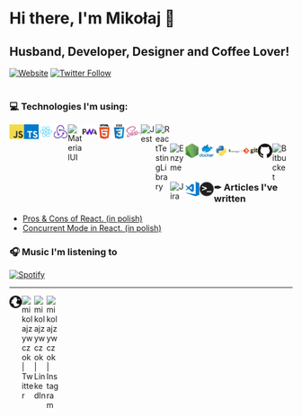 # Hi there, I'm Mikołaj 👋

## Husband, Developer, Designer and Coffee Lover!

[![Website](https://img.shields.io/website?label=mikolajzywczok.com&style=for-the-badge&url=http%3A%2F%2Fmikolajzywczok.com)](http://mikolajzywczok.com)
[![Twitter Follow](https://img.shields.io/twitter/follow/MZywczok?color=1DA1F2&logo=Twitter&style=for-the-badge)](https://twitter.com/intent/follow?original_referer=https%3A%2F%2Fgithub.com%2Fzywmik&screen_name=MZywczok)
<br /> <br />

### 💻 Technologies I'm using:

<img align="left" alt="JavaScript" width="26px" src="https://raw.githubusercontent.com/github/explore/80688e429a7d4ef2fca1e82350fe8e3517d3494d/topics/javascript/javascript.png" />
<img align="left" alt="TypeScript" width="26px" src="https://raw.githubusercontent.com/github/explore/80688e429a7d4ef2fca1e82350fe8e3517d3494d/topics/typescript/typescript.png" />
<img align="left" alt="React" width="26px" src="https://raw.githubusercontent.com/github/explore/80688e429a7d4ef2fca1e82350fe8e3517d3494d/topics/react/react.png" />
<img align="left" alt="Redux" width="26px" src="https://raw.githubusercontent.com/github/explore/80688e429a7d4ef2fca1e82350fe8e3517d3494d/topics/redux/redux.png" />
<img align="left" alt="MaterialUI" width="26px" src="https://material-ui.com/static/logo.png" />
<img align="left" alt="PWA" width="26px" src="https://raw.githubusercontent.com/github/explore/80688e429a7d4ef2fca1e82350fe8e3517d3494d/topics/pwa/pwa.png" />
<img align="left" alt="HTML5" width="26px" src="https://raw.githubusercontent.com/github/explore/80688e429a7d4ef2fca1e82350fe8e3517d3494d/topics/html/html.png" />
<img align="left" alt="CSS3" width="26px" src="https://raw.githubusercontent.com/github/explore/80688e429a7d4ef2fca1e82350fe8e3517d3494d/topics/css/css.png" />
<img align="left" alt="Sass" width="26px" src="https://raw.githubusercontent.com/github/explore/80688e429a7d4ef2fca1e82350fe8e3517d3494d/topics/sass/sass.png" />
<img align="left" alt="Jest" width="26px" src="https://d2eip9sf3oo6c2.cloudfront.net/tags/images/000/000/940/full/jestlogo.png" />
<img align="left" alt="ReactTestingLibrary" width="26px" src="https://raw.githubusercontent.com/testing-library/react-testing-library/master/other/goat.png" />
<br />
<br />
<img align="left" alt="Enzyme" width="26px" src="https://s3.amazonaws.com/media-p.slid.es/uploads/1100883/images/6804734/airbnb-seeklogo-pdf__1_.png" />
<img align="left" alt="Node.js" width="26px" src="https://raw.githubusercontent.com/github/explore/80688e429a7d4ef2fca1e82350fe8e3517d3494d/topics/nodejs/nodejs.png" />
<img align="left" alt="Docker" width="26px" src="https://raw.githubusercontent.com/github/explore/80688e429a7d4ef2fca1e82350fe8e3517d3494d/topics/docker/docker.png" />
<img align="left" alt="Python" width="26px" src="https://raw.githubusercontent.com/github/explore/80688e429a7d4ef2fca1e82350fe8e3517d3494d/topics/python/python.png" />
<img align="left" alt="MongoDB" width="26px" src="https://raw.githubusercontent.com/github/explore/80688e429a7d4ef2fca1e82350fe8e3517d3494d/topics/mongodb/mongodb.png" />
<img align="left" alt="Git" width="26px" src="https://raw.githubusercontent.com/github/explore/80688e429a7d4ef2fca1e82350fe8e3517d3494d/topics/git/git.png" />
<img align="left" alt="GitHub" width="26px" src="https://raw.githubusercontent.com/github/explore/78df643247d429f6cc873026c0622819ad797942/topics/github/github.png" />
<img align="left" alt="Bitbucket" width="26px" src="https://n7.nextpng.com/sticker-png/475/330/sticker-png-bitbucket-computer-software-github-bitbucket-server-blue-angle-rectangle-logo-thumbnail.png" />
<img align="left" alt="Jira" width="26px" src="https://cdn4.iconfinder.com/data/icons/logos-and-brands/512/184_Jira_logo_logos-512.png" />
<img align="left" alt="Visual Studio Code" width="26px" src="https://raw.githubusercontent.com/github/explore/80688e429a7d4ef2fca1e82350fe8e3517d3494d/topics/visual-studio-code/visual-studio-code.png" />
<img align="left" alt="Terminal" width="26px" src="https://raw.githubusercontent.com/github/explore/80688e429a7d4ef2fca1e82350fe8e3517d3494d/topics/terminal/terminal.png" />
<br />
<br />

### ✒ Articles I've written

- [Pros & Cons of React. (in polish)](https://geek.justjoin.it/zalety-wady-reactjs)
- [Concurrent Mode in React. (in polish)](https://geek.justjoin.it/nowosc-reactjs)

### 🎧 Music I'm listening to

[![Spotify](https://novatorem.zywmik.vercel.app/api/spotify)](https://open.spotify.com/user/1192207344)

---

[<img align="left" alt="mikolajzywczok.com" width="22px" src="https://raw.githubusercontent.com/iconic/open-iconic/master/svg/globe.svg" />][website]
[<img align="left" alt="mikolajzywczok | Twitter" width="22px" src="https://cdn.jsdelivr.net/npm/simple-icons@v3/icons/twitter.svg" />][twitter]
[<img align="left" alt="mikolajzywczok | LinkedIn" width="22px" src="https://cdn.jsdelivr.net/npm/simple-icons@v3/icons/linkedin.svg" />][linkedin]
[<img align="left" alt="mikolajzywczok | Instagram" width="22px" src="https://cdn.jsdelivr.net/npm/simple-icons@v3/icons/instagram.svg" />][instagram]

[website]: https://mikolajzywczok.com
[twitter]: https://twitter.com/MZywczok
[instagram]: https://www.instagram.com/mikolaj_zywczok/
[linkedin]: https://www.linkedin.com/in/mikolajzywczok-689a1a15a/
